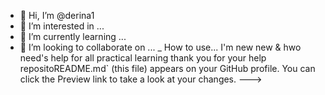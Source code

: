- 👋 Hi, I’m @derina1
- 👀 I’m interested in ...
- 🌱 I’m currently learning ...
- 💞️ I’m looking to collaborate on ...
_    How to use...
  I'm new new & hwo need's help for all practical learning thank you for your help repositoREADME.md` (this file) appears on your GitHub profile.
You can click the Preview link to take a look at your changes.
--->
